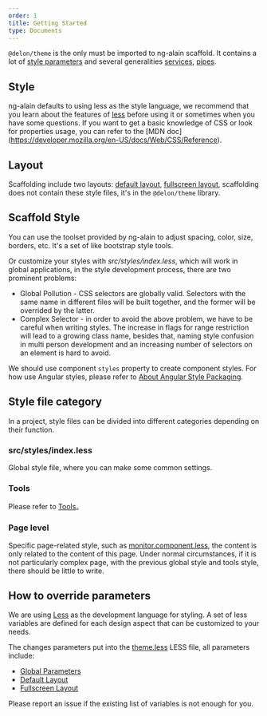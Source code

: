 ```yaml
---
order: 1
title: Getting Started
type: Documents
---
```


`@delon/theme` is the only must be imported to ng-alain scaffold. It contains a lot of [style parameters](/theme/global) and several generalities [services](/theme/menu), [pipes](/theme/date).

## Style

ng-alain defaults to using less as the style language, we recommend that you learn about the features of [less](http://lesscss.org/) before using it or sometimes when you have some questions. If you want to get a basic knowledge of CSS or look for properties usage, you can refer to the [MDN doc] (https://developer.mozilla.org/en-US/docs/Web/CSS/Reference).

## Layout

Scaffolding include two layouts: [default layout](/theme/default), [fullscreen layout](/theme/fullscreen), scaffolding does not contain these style files, it's in the `@delon/theme` library.

## Scaffold Style

You can use the toolset provided by ng-alain to adjust spacing, color, size, borders, etc. It's a set of like bootstrap style tools.

Or customize your styles with *src/styles/index.less*, which will work in global applications, in the style development process, there are two prominent problems:

- Global Pollution - CSS selectors are globally valid. Selectors with the same name in different files will be built together, and the former will be overrided by the latter.
- Complex Selector - in order to avoid the above problem, we have to be careful when writing styles. The increase in flags for range restriction will lead to a growing class name, besides that, naming style confusion in multi person development and an increasing number of selectors on an element is hard to avoid.

We should use component `styles` property to create component styles. For how use Angular styles, please refer to [About Angular Style Packaging](https://zhuanlan.zhihu.com/p/31235358).

## Style file category

In a project, style files can be divided into different categories depending on their function.

### src/styles/index.less

Global style file, where you can make some common settings.

### Tools

Please  refer to [Tools](/theme/tools)。

### Page level

Specific page-related style, such as [monitor.component.less](https://github.com/ng-alain/ng-alain/blob/master/src/app/routes/dashboard/monitor/monitor.component.less), the content is only related to the content of this page. Under normal circumstances, if it is not particularly complex page, with the previous global style and tools style, there should be little to write.

## How to override parameters

We are using [Less](http://lesscss.org/) as the development language for styling. A set of less variables are defined for each design aspect that can be customized to your needs.

The changes parameters put into the [theme.less](https://github.com/ng-alain/ng-alain/blob/master/src/styles/theme.less) LESS file, all parameters include:

- [Global Parameters](/theme/global)
- [Default Layout](/theme/default)
- [Fullscreen Layout](/theme/fullscreen)

Please report an issue if the existing list of variables is not enough for you.
